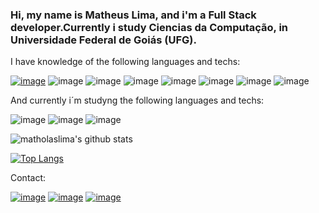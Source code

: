 ###  Hi, my name is Matheus Lima, and i'm a Full Stack developer.Currently i study Ciencias da Computação, in Universidade Federal de Goiás (UFG).

I have knowledge of the following languages and techs:

[![image](https://img.shields.io/badge/Node.js-43853D?style=for-the-badge&logo=node.js&logoColor=white)](https://www.udemy.com/certificate/UC-ea082acf-d2f8-4232-9cf0-6b922c0d0ba8/)
![image](https://img.shields.io/badge/HTML5-E34F26?style=for-the-badge&logo=html5&logoColor=white)
![image](https://img.shields.io/badge/CSS-239120?&style=for-the-badge&logo=css3&logoColor=white)
![image](https://img.shields.io/badge/JavaScript-323330?style=for-the-badge&logo=javascript&logoColor=F7DF1E)
![image](https://img.shields.io/badge/TypeScript-007ACC?style=for-the-badge&logo=typescript&logoColor=white)
![image](https://img.shields.io/badge/C-00599C?style=for-the-badge&logo=c&logoColor=white)
![image](https://img.shields.io/badge/Java-ED8B00?style=for-the-badge&logo=java&logoColor=white)
![image](https://img.shields.io/badge/Microsoft_SQL_Server-CC2927?style=for-the-badge&logo=microsoft-sql-server&logoColor=white)

And currently i´m studyng the following languages and techs:

![image](https://img.shields.io/badge/React-20232A?style=for-the-badge&logo=react&logoColor=61DAFB)
![image](https://img.shields.io/badge/React_Native-20232A?style=for-the-badge&logo=react&logoColor=61DAFB)
![image](https://img.shields.io/badge/Angular-DD0031?style=for-the-badge&logo=angular&logoColor=white)

![matholaslima's github stats](https://github-readme-stats.vercel.app/api?username=matholaslima&count_private=true)


[![Top Langs](https://github-readme-stats.vercel.app/api/top-langs/?username=matholaslima&layout=compact)](https://github.com/matholaslima/github-readme-stats)


Contact:

[![image](https://img.shields.io/badge/WhatsApp-25D366?style=for-the-badge&logo=whatsapp&logoColor=white)](https://api.whatsapp.com/send?phone=556282322614)
[![image](https://img.shields.io/badge/LinkedIn-0077B5?style=for-the-badge&logo=linkedin&logoColor=white)](https://www.linkedin.com/in/matheus-lima-1078aa181/)
[![image](https://img.shields.io/badge/Gmail-D14836?style=for-the-badge&logo=gmail&logoColor=white)](https://mail.google.com/mail/u/0/#inbox?compose=DmwnWrRmVWwCnknnlNnGBjhFzrbnfqsKhTcPndJqZjbwrwDJMXpSKGcHzCJhxsJbHnKBHNxdNjSl)
